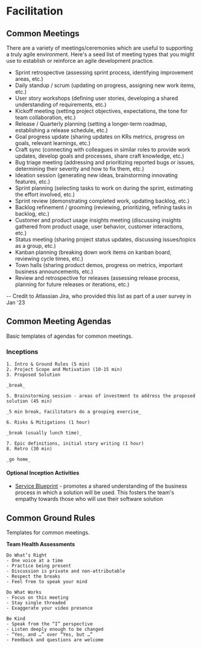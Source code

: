 # Facilitation

## Common Meetings

There are a variety of meetings/ceremonies which are useful to supporting a truly agile environment. Here's a seed list of meeting types that you might use to establish or reinforce an agile development practice.

* Sprint retrospective (assessing sprint process, identifying improvement areas, etc.)
* Daily standup / scrum (updating on progress, assigning new work items, etc.)
* User story workshops (defining user stories, developing a shared understanding of requirements, etc.)
* Kickoff meeting (setting project objectives, expectations, the tone for team collaboration, etc.)
* Release / Quarterly planning (setting a longer-term roadmap, establishing a release schedule, etc.)
* Goal progress update (sharing updates on KRs metrics, progress on goals, relevant learnings, etc.)
* Craft sync (connecting with colleagues in similar roles to provide work updates, develop goals and processes, share craft knowledge, etc.)
* Bug triage meeting (addressing and prioritizing reported bugs or issues, determining their severity and how to fix them, etc.)
* Ideation session (generating new ideas, brainstorming innovating features, etc.)
* Sprint planning (selecting tasks to work on during the sprint, estimating the effort involved, etc.)
* Sprint review (demonstrating completed work, updating backlog, etc.)
* Backlog refinement / grooming (reviewing, prioritizing, refining tasks in backlog, etc.)
* Customer and product usage insights meeting (discussing insights gathered from product usage, user behavior, customer interactions, etc.)
* Status meeting (sharing project status updates, discussing issues/topics as a group, etc.)
* Kanban planning (breaking down work items on kanban board, reviewing cycle times, etc.)
* Town halls (sharing product demos, progress on metrics, important business announcements, etc.)
* Review and retrospective for releases (assessing release process, planning for future releases or iterations, etc.)

-- Credit to Atlassian Jira, who provided this list as part of a user survey in Jan '23

## Common Meeting Agendas

Basic templates of agendas for common meetings.

### Inceptions

    1. Intro & Ground Rules (5 min)
    2. Project Scope and Motivation (10-15 min)
    3. Proposed Solution
    
    _break_
    
    5. Brainstorming session - areas of investment to address the proposed solution (45 min)
    
    _5 min break, Facilitators do a grouping exercise_
    
    6. Risks & Mitigations (1 hour)
    
    _break (usually lunch time)_
    
    7. Epic definitions, initial story writing (1 hour)
    8. Retro (30 min)
    
    _go home_

#### Optional Inception Activities

* [Service Blueprint](https://servicedesigntools.org/tools/service-blueprint) - promotes a shared understanding of the business process in which a solution will be used. This fosters the team's empathy towards those who will use their software solution

## Common Ground Rules

Templates for common meetings.

**Team Health Assessments**

    Do What’s Right
    - One voice at a time
    - Practice being present
    - Discussion is private and non-attributable
    - Respect the breaks
    - Feel free to speak your mind
    
    Do What Works
    - Focus on this meeting
    - Stay single threaded
    - Exaggerate your video presence
    
    Be Kind
    - Speak from the “I” perspective
    - Listen deeply enough to be changed
    - “Yes, and …” over “Yes, but …”
    - Feedback and questions are welcome
